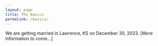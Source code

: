 ```yaml
---
layout: page
title: The Basics
permalink: /basics/
---
```


We are getting married in Lawrence, KS on December 30, 2023. [More information to come...]

